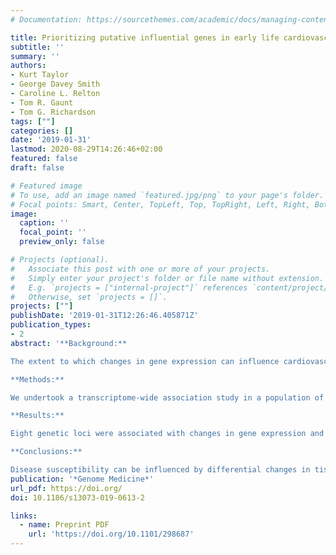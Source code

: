 ```yaml
---
# Documentation: https://sourcethemes.com/academic/docs/managing-content/

title: Prioritizing putative influential genes in early life cardiovascular disease susceptibility by applying tissue-specific Mendelian randomization
subtitle: ''
summary: ''
authors:
- Kurt Taylor
- George Davey Smith
- Caroline L. Relton
- Tom R. Gaunt
- Tom G. Richardson
tags: [""]
categories: []
date: '2019-01-31'
lastmod: 2020-08-29T14:26:46+02:00
featured: false
draft: false

# Featured image
# To use, add an image named `featured.jpg/png` to your page's folder.
# Focal points: Smart, Center, TopLeft, Top, TopRight, Left, Right, BottomLeft, Bottom, BottomRight.
image:
  caption: ''
  focal_point: ''
  preview_only: false

# Projects (optional).
#   Associate this post with one or more of your projects.
#   Simply enter your project's folder or file name without extension.
#   E.g. `projects = ["internal-project"]` references `content/project/deep-learning/index.md`.
#   Otherwise, set `projects = []`.
projects: [""]
publishDate: '2019-01-31T12:26:46.405871Z'
publication_types:
- 2
abstract: '**Background:** 

The extent to which changes in gene expression can influence cardiovascular disease risk across different tissue types has not yet been systematically explored. We have developed an analytical framework that integrates tissue-specific gene expression, Mendelian randomization and multiple-trait colocalization to develop functional mechanistic insight into the causal pathway from genetic variant to complex trait. 

**Methods:** 

We undertook a transcriptome-wide association study in a population of young individuals to uncover genetic variants associated with both nearby gene expression and cardiovascular traits. Two-sample Mendelian randomization was then applied using large-scale datasets to investigate whether changes in gene expression within certain tissue types may influence cardiovascular trait variation. We subsequently performed Bayesian multiple-trait colocalization to further interrogate findings and also gain insight into whether DNA methylation, as well as gene expression, may play a role in disease susceptibility. 

**Results:** 

Eight genetic loci were associated with changes in gene expression and early life measures of cardiovascular function. Our Mendelian randomization analysis provided evidence of tissue-specific effects at multiple loci, of which the effects at the ADCY3 and FADS1 loci for body mass index and cholesterol respectively were particularly insightful. Multiple trait colocalization uncovered evidence which suggested that changes in DNA methylation at the promoter region upstream of FADS1/TMEM258 may also play a role in cardiovascular trait variation along with gene expression. Furthermore, colocalization analyses were able to uncover evidence of tissue-specificity, most prominantly between SORT1 expression in liver tissue and cholesterol levels.

**Conclusions:** 

Disease susceptibility can be influenced by differential changes in tissue-specific gene expression and DNA methylation. Our analytical framework should prove valuable in elucidating mechanisms in disease, as well as helping prioritize putative causal genes at associated loci where multiple nearby genes may be co-regulated. Future studies which continue to uncover quantitative trait loci for molecular traits across various tissue and cell typse will further improve our capability to understand and prevent disease.'
publication: '*Genome Medicine*'
url_pdf: https://doi.org/
doi: 10.1186/s13073-019-0613-2

links:
  - name: Preprint PDF
    url: 'https://doi.org/10.1101/298687'
---
```

